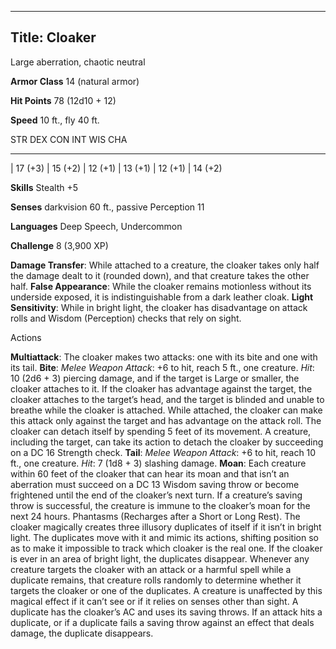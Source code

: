 -------------------------
Title: Cloaker
-------------------------


Large aberration, chaotic neutral

**Armor Class** 14 (natural armor)

**Hit Points** 78 (12d10 + 12)

**Speed** 10 ft., fly 40 ft.

  STR         DEX         CON         INT         WIS         CHA
  ----------- ----------- ----------- ----------- ----------- -----------
  | 17 (+3)   | 15 (+2)   | 12 (+1)   | 13 (+1)   | 12 (+1)   | 14 (+2)

**Skills** Stealth +5

**Senses** darkvision 60 ft., passive Perception 11

**Languages** Deep Speech, Undercommon

**Challenge** 8 (3,900 XP)


**Damage Transfer**: While attached to a creature, the cloaker takes
    only half the damage dealt to it (rounded down), and that creature
    takes the other half.
**False Appearance**: While the cloaker remains motionless without
    its underside exposed, it is indistinguishable from a dark
    leather cloak.
**Light Sensitivity**: While in bright light, the cloaker has
    disadvantage on attack rolls and Wisdom (Perception) checks that
    rely on sight.


Actions

**Multiattack**: The cloaker makes two attacks: one with its bite
    and one with its tail.
**Bite**: *Melee Weapon Attack*: +6 to hit, reach 5 ft.,
    one creature. *Hit*: 10 (2d6 + 3) piercing damage, and if the target
    is Large or smaller, the cloaker attaches to it. If the cloaker has
    advantage against the target, the cloaker attaches to the target’s
    head, and the target is blinded and unable to breathe while the
    cloaker is attached. While attached, the cloaker can make this
    attack only against the target and has advantage on the attack roll.
    The cloaker can detach itself by spending 5 feet of its movement. A
    creature, including the target, can take its action to detach the
    cloaker by succeeding on a DC 16 Strength check.
**Tail**: *Melee Weapon Attack*: +6 to hit, reach 10 ft.,
    one creature. *Hit*: 7 (1d8 + 3) slashing damage.
**Moan**: Each creature within 60 feet of the cloaker that can hear
    its moan and that isn’t an aberration must succeed on a DC 13 Wisdom
    saving throw or become frightened until the end of the cloaker’s
    next turn. If a creature’s saving throw is successful, the creature
    is immune to the cloaker’s moan for the next 24 hours. Phantasms
    (Recharges after a Short or Long Rest). The cloaker magically
    creates three illusory duplicates of itself if it isn’t in
    bright light. The duplicates move with it and mimic its actions,
    shifting position so as to make it impossible to track which cloaker
    is the real one. If the cloaker is ever in an area of bright light,
    the duplicates disappear. Whenever any creature targets the cloaker
    with an attack or a harmful spell while a duplicate remains, that
    creature rolls randomly to determine whether it targets the cloaker
    or one of the duplicates. A creature is unaffected by this magical
    effect if it can’t see or if it relies on senses other than sight. A
    duplicate has the cloaker’s AC and uses its saving throws. If an
    attack hits a duplicate, or if a duplicate fails a saving throw
    against an effect that deals damage, the duplicate disappears.

